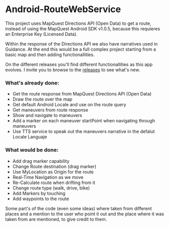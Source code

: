 # Android-RouteWebService

This project uses MapQuest Directions API (Open Data) to get a route, instead of using the MapQuest Android SDK v1.0.5, because this requieres an Enterprise Key (Licensed Data).

Within the response of the Directions API we also have narratives used in Guidance. At the end this would be a full complex project starting from a basic map and then adding functionallities.

On the different releases you'll find different functionallities as this app evolves. I invite you to browse to the [releases](https://github.com/sebasira/Android-RouteWebService/releases) to see what's new.

### What's already done:
- Get the route response from MapQuest Directions API (Open Data)
- Draw the route over the map
- Get default Android Locale and use on the route query
- Get maneuvers from route response
- Show and navigate to maneuvers
- Add a marker on each maneuver startPoint when navigating through maneuvers
- Use TTS service to speak out the maneuvers narrative in the defalut Locale Languaje

### What would be done:
- Add drag marker capability
- Change Route destination (drag marker)
- Use MyLocation as Origin for the route
- Real-Time Navigation as we move
- Re-Calculate route when drifting from it
- Change route type (walk, drive, bike)
- Add Markers by touching
- Add waypoints to the route
 

Some part's of the code (even some ideas) where taken from different places and a mention to the user who point it out and the place where it was taken from are mentioned, to give credit to them.
